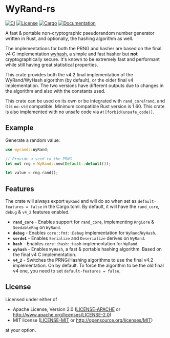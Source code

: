 # WyRand-rs

[![CI](https://github.com/Bluefinger/wyrand-rs/actions/workflows/ci.yml/badge.svg)](https://github.com/Bluefinger/wyrand-rs/actions/workflows/ci.yml)
[![License](https://img.shields.io/badge/license-Apache--2.0_OR_MIT-blue.svg)](https://github.com/Bluefinger/wyrand-rs)
[![Cargo](https://img.shields.io/crates/v/wyrand.svg)](https://crates.io/crates/wyrand)
[![Documentation](https://docs.rs/wyrand/badge.svg)](https://docs.rs/wyrand)

A fast & portable non-cryptographic pseudorandom number generator written in Rust, and optionally, the hashing algorithm as well.

The implementations for both the PRNG and hasher are based on the final v4 C implementation [wyhash](https://github.com/wangyi-fudan/wyhash), a simple and fast hasher but **not** cryptographically secure. It's known to be extremely fast and performant while still having great statistical properties.

This crate provides both the v4.2 final implementation of the WyRand/WyHash algorithm (by default), or the older final v4 implementation. The two versions have different outputs due to changes in the algorithm and also with the constants used.

This crate can be used on its own or be integrated with `rand_core`/`rand`, and it is `no-std` compatible. Minimum compatible Rust version is 1.60. This crate is also implemented with no unsafe code via `#![forbid(unsafe_code)]`.

## Example

Generate a random value:

```rust
use wyrand::WyRand;

// Provide a seed to the PRNG
let mut rng = WyRand::new(Default::default());

let value = rng.rand();
```

## Features

The crate will always export `WyRand` and will do so when set as `default-features = false` in the Cargo.toml. By default, it will have the `rand_core`, `debug` & `v4_2` features enabled.

- **`rand_core`** - Enables support for `rand_core`, implementing `RngCore` & `SeedableRng` on `WyRand`.
- **`debug`** - Enables `core::fmt::Debug` implementation for `WyRand`/`WyHash`.
- **`serde1`** - Enables `Serialize` and `Deserialize` derives on `WyRand`.
- **`hash`** - Enables `core::hash::Hash` implementation for `WyRand`.
- **`wyhash`** - Enables `WyHash`, a fast & portable hashing algorithm. Based on the final v4 C implementation.
- **`v4_2`** - Switches the PRNG/Hashing algorithms to use the final v4.2 implementation. On by default. To force the algorithm to be the old final v4 one, you need to set `default-features = false`.

## License

Licensed under either of

- Apache License, Version 2.0 ([LICENSE-APACHE](LICENSE-APACHE) or http://www.apache.org/licenses/LICENSE-2.0)
- MIT license ([LICENSE-MIT](LICENSE-MIT) or http://opensource.org/licenses/MIT)

at your option.
